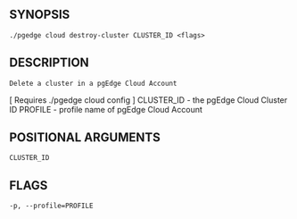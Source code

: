 ## SYNOPSIS
    ./pgedge cloud destroy-cluster CLUSTER_ID <flags>
 
## DESCRIPTION
    Delete a cluster in a pgEdge Cloud Account
[ Requires ./pgedge cloud config ]
  CLUSTER_ID - the pgEdge Cloud Cluster ID
  PROFILE - profile name of pgEdge Cloud Account
 
## POSITIONAL ARGUMENTS
    CLUSTER_ID
 
## FLAGS
    -p, --profile=PROFILE
    
    
